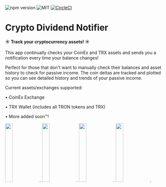 ![npm version](https://img.shields.io/badge/React%20Native-0.57.3-blue.svg)
![MIT](https://img.shields.io/badge/Meteor-1.9.2-red.svg)
[![CircleCI](https://circleci.com/gh/connorlarkin1/CDA.svg?style=svg)](https://circleci.com/gh/connorlarkin1/CDA)

# Crypto Dividend Notifier
#### ☀️ Track your cryptocurrency assets! ☀️

This app continually checks your CoinEx and TRX assets and sends you a notification every time your balance changes! 

Perfect for those that don't want to manually check their balances and asset history to check for passive income. The coin deltas are tracked and plotted so you can see detailed history and trends of your passive income.

Current assets/exchanges supported:

• CoinEx Exchange&nbsp;

• TRX Wallet (includes all TRON tokens and TRX)&nbsp;

• More added soon™! 

<img src="https://github.com/connorlarkin1/CDA/blob/master/assets/framedSS/iPhone%20X-0History_framed.png" width="22%">.
<img src="https://github.com/connorlarkin1/CDA/blob/master/assets/framedSS/iPhone%20X-1DIV_framed.png" width="22%">.
<img src="https://github.com/connorlarkin1/CDA/blob/master/assets/framedSS/iPhone%20X-2Home_framed.png" width="22%">.
<img src="https://github.com/connorlarkin1/CDA/blob/master/assets/framedSS/iPhone%20X-3Settings_framed.png" width="22%">.
